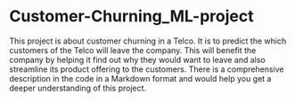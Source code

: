 # Customer-Churning_ML-project 
This project is about customer churning in a Telco. It is to predict the which customers of the Telco will leave the company. This will benefit the company by helping it find out why they would want to leave and also streamline its product offering to the customers. 
There is a comprehensive description in the code in a Markdown format and would help you get a deeper understanding of this project. 
